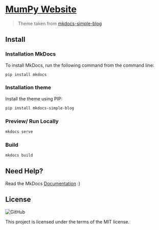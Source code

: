 # [MumPy Website](#)
>  Theme taken from [mkdocs-simple-blog](fernandocelmer.github.io/mkdocs-simple-blog/)

<!-- ![Image](https://raw.githubusercontent.com/FernandoCelmer/mkdocs-simple-blog/develop/docs/assets/simple-blog.png) -->

<!-- ![GitHub forks](https://img.shields.io/github/forks/FernandoCelmer/mkdocs-simple-blog?label=Forks&style=flat-square)
![GitHub Repo stars](https://img.shields.io/github/stars/FernandoCelmer/mkdocs-simple-blog?label=Stars&style=flat-square)
![GitHub last commit](https://img.shields.io/github/last-commit/FernandoCelmer/mkdocs-simple-blog?style=flat-square)
![GitHub Workflow Status](https://img.shields.io/github/actions/workflow/status/FernandoCelmer/mkdocs-simple-blog/python-publish-pypi.yml?label=%F0%9F%93%A6%20PyPI&style=flat-square)
![GitHub Workflow Status](https://img.shields.io/github/actions/workflow/status/FernandoCelmer/mkdocs-simple-blog/python-publish-pypi-test.yml?label=%F0%9F%93%A6%20PyPI-Test&style=flat-square) -->

## Install

### Installation MkDocs

To install MkDocs, run the following command from the command line:

```bash
pip install mkdocs
```

### Installation theme

Install the theme using PIP:

```bash
pip install mkdocs-simple-blog
```

### Preview/ Run Locally

```bash
mkdocs serve
```

### Build
```bash
mkdocs build
```

## Need Help?

Read the MkDocs [Documentation](https://www.mkdocs.org/getting-started/) :)

## License
![GitHub](https://img.shields.io/github/license/FernandoCelmer/mkdocs-simple-blog?style=flat-square)

This project is licensed under the terms of the MIT license.
